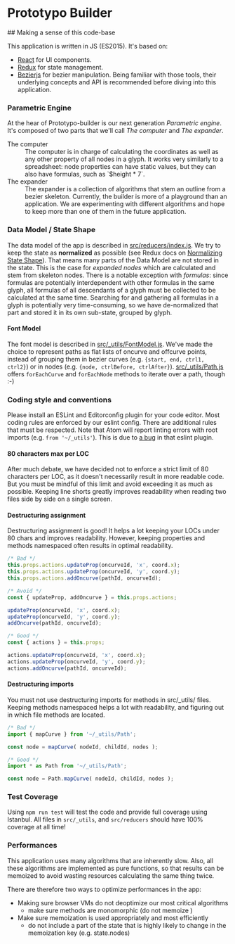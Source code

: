 Prototypo Builder
=================

## Making a sense of this code-base

This application is written in JS (ES2015). It's based on:
- [React](https://github.com/facebook/react) for UI components.
- [Redux](https://github.com/reactjs/redux) for state management.
- [Bezierjs](https://github.com/Pomax/bezierjs) for bezier manipulation.
Being familiar with those tools, their underlying concepts and API is recommended before diving into this application.

### Parametric Engine

At the hear of Prototypo-builder is our next generation *Parametric engine*. It's composed of two parts that we'll call *The computer* and *The expander*.

<dl>
  <dt>The computer</dt>
  <dd>
    The computer is in charge of calculating the coordinates as well as any other property of all nodes in a glyph. It works very similarly to a spreadsheet: node properties can have static values, but they can also have formulas, such as `$height * 7`.
  </dd>
  <dt>The expander</dt>
  <dd>
    The expander is a collection of algorithms that stem an outline from a bezier skeleton. Currently, the builder is more of a playground than an application. We are experimenting with different algorithms and hope to keep more than one of them in the future application.
  </dd>
</dl>

### Data Model / State Shape

The data model of the app is described in [src/reducers/index.js](tree/master/src/reducers/index.js).
We try to keep the state as **normalized** as possible (see Redux docs on [Normalizing State Shape](http://redux.js.org/docs/recipes/reducers/NormalizingStateShape.html)). That means many parts of the Data Model are not stored in the state. This is the case for *expanded nodes* which are calculated and stem from skeleton nodes.
There is a notable exception with *formulas*: since formulas are potentially interdependent with other formulas in the same glyph, all formulas of all descendants of a glyph must be collected to be calculated at the same time. Searching for and gathering all formulas in a glyph is potentially very time-consuming, so we have de-normalized that part and stored it in its own sub-state, grouped by glyph.

#### Font Model

The font model is described in [src/\_utils/FontModel.js](tree/master/src/_utils/FontModel.js).
We've made the choice to represent paths as flat lists of oncurve and offcurve points, instead of grouping them in bezier curves (e.g. `{start, end, ctrl1, ctrl2}`) or in nodes (e.g. `{node, ctrlBefore, ctrlAfter}`).
[src/\_utils/Path.js](tree/master/src/_utils/Path.js) offers `forEachCurve` and `forEachNode` methods to iterate over a path, though :-)

### Coding style and conventions

Please install an ESLint and Editorconfig plugin for your code editor.
Most coding rules are enforced by our eslint config. There are additional rules that must be respected.
Note that Atom will report linting errors with root imports (e.g. `from '~/_utils'`). This is due to [a bug](https://github.com/olalonde/eslint-import-resolver-babel-root-import/issues/3) in that eslint plugin.

#### 80 characters max per LOC

After much debate, we have decided not to enforce a strict limit of 80 characters per LOC, as it doesn't necessarily result in more readable code. But you must be mindful of this limit and avoid exceeding it as much as possible. Keeping line shorts greatly improves readability when reading two files side by side on a single screen.

#### Destructuring assignment

Destructuring assignment is good! It helps a lot keeping your LOCs under 80 chars and improves readability. However, keeping properties and methods namespaced often results in optimal readability.

```js
/* Bad */
this.props.actions.updateProp(oncurveId, 'x', coord.x);
this.props.actions.updateProp(oncurveId, 'y', coord.y);
this.props.actions.addOncurve(pathId, oncurveId);

/* Avoid */
const { updateProp, addOncurve } = this.props.actions;

updateProp(oncurveId, 'x', coord.x);
updateProp(oncurveId, 'y', coord.y);
addOncurve(pathId, oncurveId);

/* Good */
const { actions } = this.props;

actions.updateProp(oncurveId, 'x', coord.x);
actions.updateProp(oncurveId, 'y', coord.y);
actions.addOncurve(pathId, oncurveId);
```

#### Destructuring imports

You must not use destructuring imports for methods in src/\_utils/ files. Keeping methods namespaced helps a lot with readability, and figuring out in which file methods are located.

```js
/* Bad */
import { mapCurve } from '~/_utils/Path';

const node = mapCurve( nodeId, childId, nodes );

/* Good */
import * as Path from '~/_utils/Path';

const node = Path.mapCurve( nodeId, childId, nodes );
```

### Test Coverage

Using `npm run test` will test the code and provide full coverage using Istanbul. All files in `src/_utils`, and `src/reducers` should have 100% coverage at all time!

### Performances

This application uses many algorithms that are inherently slow. Also, all these algorithms are implemented as pure functions, so that results can be memoized to avoid wasting resources calculating the same thing twice.

There are therefore two ways to optimize performances in the app:
- Making sure browser VMs do not deoptimize our most critical algorithms
  - make sure methods are monomorphic (do not memoize )
- Make sure memoization is used appropriately and most efficiently
  - do not include a part of the state that is highly likely to change in the memoization key (e.g. state.nodes)
